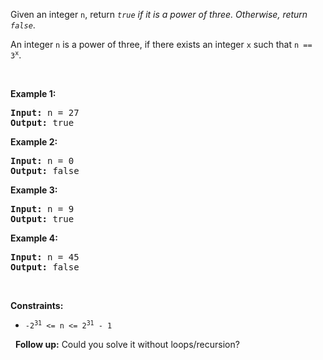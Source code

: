 Given an integer `` n ``, return _`` true `` if it is a power of three. Otherwise, return `` false ``_.

An integer `` n `` is a power of three, if there exists an integer `` x `` such that <code>n == 3<sup>x</sup></code>.

&nbsp;

__Example 1:__

<pre><strong>Input:</strong> n = 27
<strong>Output:</strong> true
</pre>

__Example 2:__

<pre><strong>Input:</strong> n = 0
<strong>Output:</strong> false
</pre>

__Example 3:__

<pre><strong>Input:</strong> n = 9
<strong>Output:</strong> true
</pre>

__Example 4:__

<pre><strong>Input:</strong> n = 45
<strong>Output:</strong> false
</pre>

&nbsp;

__Constraints:__

*   <code>-2<sup>31</sup> &lt;= n &lt;= 2<sup>31</sup> - 1</code>

&nbsp;
__Follow up:__ Could you solve it without loops/recursion?